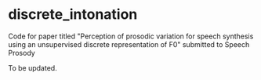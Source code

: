 # discrete_intonation
Code for paper titled "Perception of prosodic variation for speech synthesis using an unsupervised discrete representation of F0" submitted to Speech Prosody


To be updated.
